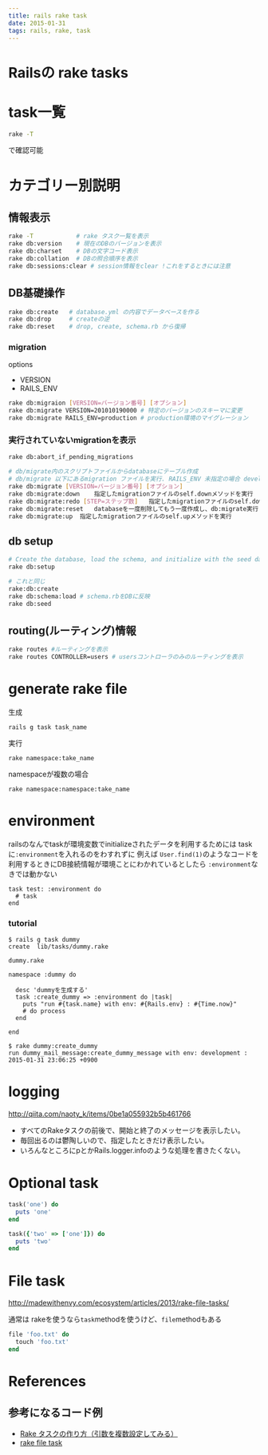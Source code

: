 ```yaml
---
title: rails rake task
date: 2015-01-31
tags: rails, rake, task
---
```


Railsの rake tasks
====================

# task一覧

```sh
rake -T
```
で確認可能

# カテゴリー別説明

## 情報表示

```sh
rake -T            # rake タスク一覧を表示
rake db:version    # 現在のDBのバージョンを表示
rake db:charset    # DBの文字コード表示
rake db:collation  # DBの照合順序を表示
rake db:sessions:clear # session情報をclear !これをするときには注意
```

## DB基礎操作

```sh
rake db:create   # database.yml の内容でデータベースを作る
rake db:drop     # createの逆
rake db:reset    # drop, create, schema.rb から復帰
```

### migration

options

+ VERSION
+ RAILS_ENV

```sh
rake db:migraion [VERSION=バージョン番号] [オプション]
rake db:migrate VERSION=201010190000 # 特定のバージョンのスキーマに変更
rake db:migrate RAILS_ENV=production # production環境のマイグレーション
```




### 実行されていないmigrationを表示

```sh
rake db:abort_if_pending_migrations
```

```sh
# db/migrate内のスクリプトファイルからdatabaseにテーブル作成
# db/migrate 以下にあるmigration ファイルを実行. RAILS_ENV 未指定の場合 development 環境のみに行われる.
rake db:migrate [VERSION=バージョン番号] [オプション]
rake db:migrate:down	指定したmigrationファイルのself.downメソッドを実行
rake db:migrate:redo [STEP=ステップ数]	指定したmigrationファイルのself.downメソッドを実行
rake db:migrate:reset	databaseを一度削除してもう一度作成し、db:migrate実行
rake db:migrate:up	指定したmigrationファイルのself.upメソッドを実行
```

## db setup

```sh
# Create the database, load the schema, and initialize with the seed data (use db:reset to also drop the db first)
rake db:setup

# これと同じ
rake:db:create
rake db:schema:load # schema.rbをDBに反映
rake db:seed

```

## routing(ルーティング)情報

```sh
rake routes #ルーティングを表示
rake routes CONTROLLER=users # usersコントローラのみのルーティングを表示
```


# generate rake file

生成

`rails g task task_name`

実行

`rake namespace:take_name`

namespaceが複数の場合

`rake namespace:namespace:take_name`

# environment

railsのなんでtaskが環境変数でinitializeされたデータを利用するためには
taskに`:environment`を入れるのをわすれずに
例えば `User.find(1)`のようなコードを利用するときにDB接続情報が環境ことにわかれているとしたら
`:environment`なきでは動かない

```
task test: :environment do
  # task
end
```


### tutorial

```
$ rails g task dummy
create  lib/tasks/dummy.rake
```

`dummy.rake`

```
namespace :dummy do

  desc 'dummyを生成する'
  task :create_dummy => :environment do |task|
    puts "run #{task.name} with env: #{Rails.env} : #{Time.now}"
    # do process
  end

end
```

```
$ rake dummy:create_dummy
run dummy_mail_message:create_dummy_message with env: development : 2015-01-31 23:06:25 +0900
```

# logging

<http://qiita.com/naoty_k/items/0be1a055932b5b461766>

+ すべてのRakeタスクの前後で、開始と終了のメッセージを表示したい。
+ 毎回出るのは鬱陶しいので、指定したときだけ表示したい。
+ いろんなところにpとかRails.logger.infoのような処理を書きたくない。

# Optional task


```ruby
task('one') do
  puts 'one'
end

task({'two' => ['one']}) do
  puts 'two'
end
```

# File task

<http://madewithenvy.com/ecosystem/articles/2013/rake-file-tasks/>

通常は rakeを使うなら`task`methodを使うけど、`file`methodもある


```ruby
file 'foo.txt' do
  touch 'foo.txt'
end
```




# References

## 参考になるコード例

+ [Rake タスクの作り方（引数を複数設定してみる）](http://qiita.com/yoshiokaCB/items/c97ba878469701c3d99b)
+ [rake file task](http://madewithenvy.com/ecosystem/articles/2013/rake-file-tasks/)
